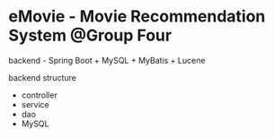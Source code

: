 # eMovie - Movie Recommendation System @Group Four

backend - Spring Boot + MySQL + MyBatis + Lucene

backend structure
- controller
- service
- dao
- MySQL